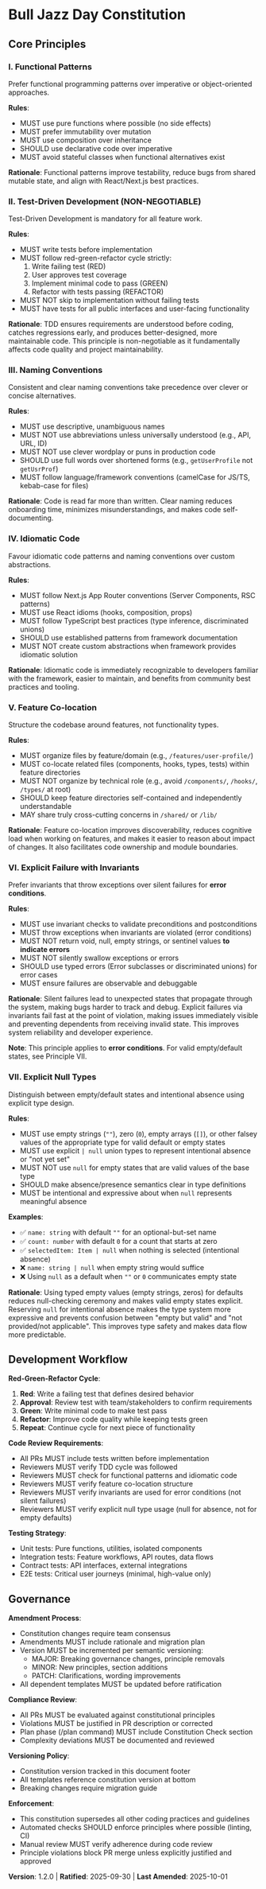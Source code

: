 <!--
Sync Impact Report
==================
Version: 1.1.0 → 1.2.0
Date: 2025-10-01

Changes:
- MINOR version bump: New principle added (VII. Explicit Null Types)
- Added principle VII: Prefer empty/zero values for defaults, explicit null unions for absence
- Clarified Principle VI to distinguish between error handling and empty state representation
- Code Review Requirements updated to verify explicit null type usage

Modified Principles:
- VI. Explicit Failure with Invariants - Clarified that error conditions throw exceptions,
  while empty/default states use typed values (distinction from null for absence)

Added Sections:
- VII. Explicit Null Types (new principle)

Removed Sections:
- None

Template Updates:
✅ plan-template.md - Constitution Check section updated with VII. Explicit Null Types
✅ spec-template.md - Key Entities section updated with null vs empty state guidance
✅ tasks-template.md - Notes section updated with explicit null type design guidance

Follow-up TODOs: None
-->

# Bull Jazz Day Constitution

## Core Principles

### I. Functional Patterns

Prefer functional programming patterns over imperative or object-oriented approaches.

**Rules**:
- MUST use pure functions where possible (no side effects)
- MUST prefer immutability over mutation
- MUST use composition over inheritance
- SHOULD use declarative code over imperative
- MUST avoid stateful classes when functional alternatives exist

**Rationale**: Functional patterns improve testability, reduce bugs from shared mutable state, and align with React/Next.js best practices.

### II. Test-Driven Development (NON-NEGOTIABLE)

Test-Driven Development is mandatory for all feature work.

**Rules**:
- MUST write tests before implementation
- MUST follow red-green-refactor cycle strictly:
  1. Write failing test (RED)
  2. User approves test coverage
  3. Implement minimal code to pass (GREEN)
  4. Refactor with tests passing (REFACTOR)
- MUST NOT skip to implementation without failing tests
- MUST have tests for all public interfaces and user-facing functionality

**Rationale**: TDD ensures requirements are understood before coding, catches regressions early, and produces better-designed, more maintainable code. This principle is non-negotiable as it fundamentally affects code quality and project maintainability.

### III. Naming Conventions

Consistent and clear naming conventions take precedence over clever or concise alternatives.

**Rules**:
- MUST use descriptive, unambiguous names
- MUST NOT use abbreviations unless universally understood (e.g., API, URL, ID)
- MUST NOT use clever wordplay or puns in production code
- SHOULD use full words over shortened forms (e.g., `getUserProfile` not `getUsrProf`)
- MUST follow language/framework conventions (camelCase for JS/TS, kebab-case for files)

**Rationale**: Code is read far more than written. Clear naming reduces onboarding time, minimizes misunderstandings, and makes code self-documenting.

### IV. Idiomatic Code

Favour idiomatic code patterns and naming conventions over custom abstractions.

**Rules**:
- MUST follow Next.js App Router conventions (Server Components, RSC patterns)
- MUST use React idioms (hooks, composition, props)
- MUST follow TypeScript best practices (type inference, discriminated unions)
- SHOULD use established patterns from framework documentation
- MUST NOT create custom abstractions when framework provides idiomatic solution

**Rationale**: Idiomatic code is immediately recognizable to developers familiar with the framework, easier to maintain, and benefits from community best practices and tooling.

### V. Feature Co-location

Structure the codebase around features, not functionality types.

**Rules**:
- MUST organize files by feature/domain (e.g., `/features/user-profile/`)
- MUST co-locate related files (components, hooks, types, tests) within feature directories
- MUST NOT organize by technical role (e.g., avoid `/components/`, `/hooks/`, `/types/` at root)
- SHOULD keep feature directories self-contained and independently understandable
- MAY share truly cross-cutting concerns in `/shared/` or `/lib/`

**Rationale**: Feature co-location improves discoverability, reduces cognitive load when working on features, and makes it easier to reason about impact of changes. It also facilitates code ownership and module boundaries.

### VI. Explicit Failure with Invariants

Prefer invariants that throw exceptions over silent failures for **error conditions**.

**Rules**:
- MUST use invariant checks to validate preconditions and postconditions
- MUST throw exceptions when invariants are violated (error conditions)
- MUST NOT return void, null, empty strings, or sentinel values **to indicate errors**
- MUST NOT silently swallow exceptions or errors
- SHOULD use typed errors (Error subclasses or discriminated unions) for error cases
- MUST ensure failures are observable and debuggable

**Rationale**: Silent failures lead to unexpected states that propagate through the system, making bugs harder to track and debug. Explicit failures via invariants fail fast at the point of violation, making issues immediately visible and preventing dependents from receiving invalid state. This improves system reliability and developer experience.

**Note**: This principle applies to **error conditions**. For valid empty/default states, see Principle VII.

### VII. Explicit Null Types

Distinguish between empty/default states and intentional absence using explicit type design.

**Rules**:
- MUST use empty strings (`""`), zero (`0`), empty arrays (`[]`), or other falsey values of the appropriate type for valid default or empty states
- MUST use explicit `| null` union types to represent intentional absence or "not yet set"
- MUST NOT use `null` for empty states that are valid values of the base type
- SHOULD make absence/presence semantics clear in type definitions
- MUST be intentional and expressive about when `null` represents meaningful absence

**Examples**:
- ✅ `name: string` with default `""` for an optional-but-set name
- ✅ `count: number` with default `0` for a count that starts at zero
- ✅ `selectedItem: Item | null` when nothing is selected (intentional absence)
- ❌ `name: string | null` when empty string would suffice
- ❌ Using `null` as a default when `""` or `0` communicates empty state

**Rationale**: Using typed empty values (empty strings, zeros) for defaults reduces null-checking ceremony and makes valid empty states explicit. Reserving `null` for intentional absence makes the type system more expressive and prevents confusion between "empty but valid" and "not provided/not applicable". This improves type safety and makes data flow more predictable.

## Development Workflow

**Red-Green-Refactor Cycle**:
1. **Red**: Write a failing test that defines desired behavior
2. **Approval**: Review test with team/stakeholders to confirm requirements
3. **Green**: Write minimal code to make test pass
4. **Refactor**: Improve code quality while keeping tests green
5. **Repeat**: Continue cycle for next piece of functionality

**Code Review Requirements**:
- All PRs MUST include tests written before implementation
- Reviewers MUST verify TDD cycle was followed
- Reviewers MUST check for functional patterns and idiomatic code
- Reviewers MUST verify feature co-location structure
- Reviewers MUST verify invariants are used for error conditions (not silent failures)
- Reviewers MUST verify explicit null type usage (null for absence, not for empty defaults)

**Testing Strategy**:
- Unit tests: Pure functions, utilities, isolated components
- Integration tests: Feature workflows, API routes, data flows
- Contract tests: API interfaces, external integrations
- E2E tests: Critical user journeys (minimal, high-value only)

## Governance

**Amendment Process**:
- Constitution changes require team consensus
- Amendments MUST include rationale and migration plan
- Version MUST be incremented per semantic versioning:
  - MAJOR: Breaking governance changes, principle removals
  - MINOR: New principles, section additions
  - PATCH: Clarifications, wording improvements
- All dependent templates MUST be updated before ratification

**Compliance Review**:
- All PRs MUST be evaluated against constitutional principles
- Violations MUST be justified in PR description or corrected
- Plan phase (/plan command) MUST include Constitution Check section
- Complexity deviations MUST be documented and reviewed

**Versioning Policy**:
- Constitution version tracked in this document footer
- All templates reference constitution version at bottom
- Breaking changes require migration guide

**Enforcement**:
- This constitution supersedes all other coding practices and guidelines
- Automated checks SHOULD enforce principles where possible (linting, CI)
- Manual review MUST verify adherence during code review
- Principle violations block PR merge unless explicitly justified and approved

**Version**: 1.2.0 | **Ratified**: 2025-09-30 | **Last Amended**: 2025-10-01
